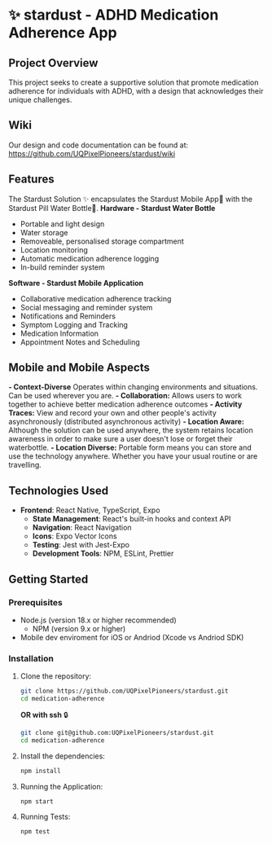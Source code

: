 # ✨ stardust - ADHD Medication Adherence App

## Project Overview
This project seeks to create a supportive solution that promote medication adherence for individuals with ADHD, with a design that acknowledges their unique challenges.

## Wiki
Our design and code documentation can be found at: https://github.com/UQPixelPioneers/stardust/wiki

## Features
The Stardust Solution ✨ encapsulates the Stardust Mobile App📱 with the Stardust Pill Water Bottle🍼.
**Hardware - Stardust Water Bottle**
- Portable and light design
- Water storage
- Removeable, personalised storage compartment
- Location monitoring
- Automatic medication adherence logging
- In-build reminder system

**Software - Stardust Mobile Application**
- Collaborative medication adherence tracking
- Social messaging and reminder system
- Notifications and Reminders
- Symptom Logging and Tracking
- Medication Information
- Appointment Notes and Scheduling

## Mobile and Mobile Aspects
**- Context-Diverse** Operates within changing environments and situations. Can be used wherever you are.
**- Collaboration:** Allows users to work together to achieve better medication adherence outcomes
**- Activity Traces:** View and record your own and other people's activity asynchronously (distributed asynchronous activity)
**- Location Aware:** Although the solution can be used anywhere, the system retains location awareness in order to make sure a user doesn't lose or forget their waterbottle.
**- Location Diverse:** Portable form means you can store and use the technology anywhere. Whether you have your usual routine or are travelling.

## Technologies Used
- **Frontend**: React Native, TypeScript, Expo
  - **State Management**: React's built-in hooks and context API
  - **Navigation**: React Navigation
  - **Icons**: Expo Vector Icons
  - **Testing**: Jest with Jest-Expo
  - **Development Tools**: NPM, ESLint, Prettier
    
## Getting Started

### Prerequisites
- Node.js (version 18.x or higher recommended)
  - NPM (version 9.x or higher)
- Mobile dev enviroment for iOS or Andriod (Xcode vs Andriod SDK)

### Installation

1. Clone the repository:
   ```bash
   git clone https://github.com/UQPixelPioneers/stardust.git
   cd medication-adherence
   ```
   
   **OR with ssh** 🔒
   ```bash
   git clone git@github.com:UQPixelPioneers/stardust.git
   cd medication-adherence
   ```

2. Install the dependencies:
   ```bash
   npm install
   ```

3. Running the Application:
   ```bash
   npm start
   ```

4. Running Tests:
   ```bash
   npm test
   ```
